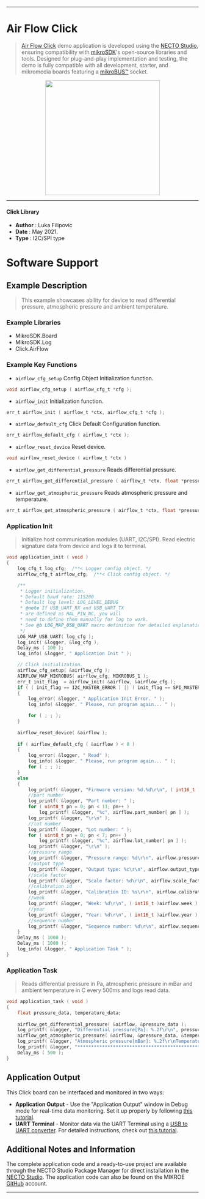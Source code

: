 
---
# Air Flow Click

> [Air Flow Click](https://www.mikroe.com/?pid_product=MIKROE-4677) demo application is developed using
the [NECTO Studio](https://www.mikroe.com/necto), ensuring compatibility with [mikroSDK](https://www.mikroe.com/mikrosdk)'s
open-source libraries and tools. Designed for plug-and-play implementation and testing, the demo is fully compatible with
all development, starter, and mikromedia boards featuring a [mikroBUS&trade;](https://www.mikroe.com/mikrobus) socket.

<p align="center">
  <img src="https://www.mikroe.com/?pid_product=MIKROE-4677&image=1" height=300px>
</p>

---

#### Click Library

- **Author**        : Luka Filipovic
- **Date**          : May 2021.
- **Type**          : I2C/SPI type

# Software Support

## Example Description

> This example showcases ability for device to read differential 
pressure, atmospheric pressure and ambient temperature.

### Example Libraries

- MikroSDK.Board
- MikroSDK.Log
- Click.AirFlow

### Example Key Functions

- `airflow_cfg_setup` Config Object Initialization function.
```c
void airflow_cfg_setup ( airflow_cfg_t *cfg );
```

- `airflow_init` Initialization function.
```c
err_t airflow_init ( airflow_t *ctx, airflow_cfg_t *cfg );
```

- `airflow_default_cfg` Click Default Configuration function.
```c
err_t airflow_default_cfg ( airflow_t *ctx );
```

- `airflow_reset_device` Reset device.
```c
void airflow_reset_device ( airflow_t *ctx )
```

- `airflow_get_differential_pressure` Reads differential pressure.
```c
err_t airflow_get_differential_pressure ( airflow_t *ctx, float *pressure )
```

- `airflow_get_atmospheric_pressure` Reads atmospheric pressure and temperature.
```c
err_t airflow_get_atmospheric_pressure ( airflow_t *ctx, float *pressure, float *temperature );
```

### Application Init

> Initialize host communication modules (UART, I2C/SPI). Read 
electric signature data from device and logs it to terminal.

```c
void application_init ( void ) 
{
    log_cfg_t log_cfg;  /**< Logger config object. */
    airflow_cfg_t airflow_cfg;  /**< Click config object. */

    /** 
     * Logger initialization.
     * Default baud rate: 115200
     * Default log level: LOG_LEVEL_DEBUG
     * @note If USB_UART_RX and USB_UART_TX 
     * are defined as HAL_PIN_NC, you will 
     * need to define them manually for log to work. 
     * See @b LOG_MAP_USB_UART macro definition for detailed explanation.
     */
    LOG_MAP_USB_UART( log_cfg );
    log_init( &logger, &log_cfg );
    Delay_ms ( 100 );
    log_info( &logger, " Application Init " );

    // Click initialization.
    airflow_cfg_setup( &airflow_cfg );
    AIRFLOW_MAP_MIKROBUS( airflow_cfg, MIKROBUS_1 );
    err_t init_flag  = airflow_init( &airflow, &airflow_cfg );
    if ( ( init_flag == I2C_MASTER_ERROR ) || ( init_flag == SPI_MASTER_ERROR ) ) 
    {
        log_error( &logger, " Application Init Error. " );
        log_info( &logger, " Please, run program again... " );

        for ( ; ; );
    }
    
    airflow_reset_device( &airflow );
    
    if ( airflow_default_cfg ( &airflow ) < 0 )
    {
        log_error( &logger, " Read" );
        log_info( &logger, " Please, run program again... " );
        for ( ; ; );
    }
    else
    {
        log_printf( &logger, "Firmware version: %d.%d\r\n", ( int16_t )airflow.major_fw_ver, ( int16_t )airflow.minor_fw_ver );
        //part number
        log_printf( &logger, "Part number: " );
        for ( uint8_t pn = 0; pn < 11; pn++ )
            log_printf( &logger, "%c", airflow.part_number[ pn ] );
        log_printf( &logger, "\r\n" );
        //lot number
        log_printf( &logger, "Lot number: " );
        for ( uint8_t pn = 0; pn < 7; pn++ )
            log_printf( &logger, "%c", airflow.lot_number[ pn ] );
        log_printf( &logger, "\r\n" );
        //pressure range
        log_printf( &logger, "Pressure range: %d\r\n", airflow.pressure_range );
        //output type
        log_printf( &logger, "Output type: %c\r\n", airflow.output_type );
        //scale factor
        log_printf( &logger, "Scale factor: %d\r\n", airflow.scale_factor );
        //calibration id
        log_printf( &logger, "Calibration ID: %s\r\n", airflow.calibration_id );
        //week
        log_printf( &logger, "Week: %d\r\n", ( int16_t )airflow.week );
        //year
        log_printf( &logger, "Year: %d\r\n", ( int16_t )airflow.year );
        //sequence number
        log_printf( &logger, "Sequence number: %d\r\n", airflow.sequence_number );
    }
    Delay_ms ( 1000 );
    Delay_ms ( 1000 );
    log_info( &logger, " Application Task " );
}
```

### Application Task

> Reads differential pressure in Pa, atmospheric pressure in mBar 
and ambient temperature in C every 500ms and logs read data.

```c
void application_task ( void ) 
{    
    float pressure_data, temperature_data;
    
    airflow_get_differential_pressure( &airflow, &pressure_data );
    log_printf( &logger, "Differential pressure[Pa]: %.2f\r\n", pressure_data );
    airflow_get_atmospheric_pressure( &airflow, &pressure_data, &temperature_data );
    log_printf( &logger, "Atmospheric pressure[mBar]: %.2f\r\nTemperature[degC]: %.2f\r\n", pressure_data, temperature_data );
    log_printf( &logger, "***********************************************************\r\n" );
    Delay_ms ( 500 );
}
```

## Application Output

This Click board can be interfaced and monitored in two ways:
- **Application Output** - Use the "Application Output" window in Debug mode for real-time data monitoring.
Set it up properly by following [this tutorial](https://www.youtube.com/watch?v=ta5yyk1Woy4).
- **UART Terminal** - Monitor data via the UART Terminal using
a [USB to UART converter](https://www.mikroe.com/click/interface/usb?interface*=uart,uart). For detailed instructions,
check out [this tutorial](https://help.mikroe.com/necto/v2/Getting%20Started/Tools/UARTTerminalTool).

## Additional Notes and Information

The complete application code and a ready-to-use project are available through the NECTO Studio Package Manager for 
direct installation in the [NECTO Studio](https://www.mikroe.com/necto). The application code can also be found on
the MIKROE [GitHub](https://github.com/MikroElektronika/mikrosdk_click_v2) account.

---
